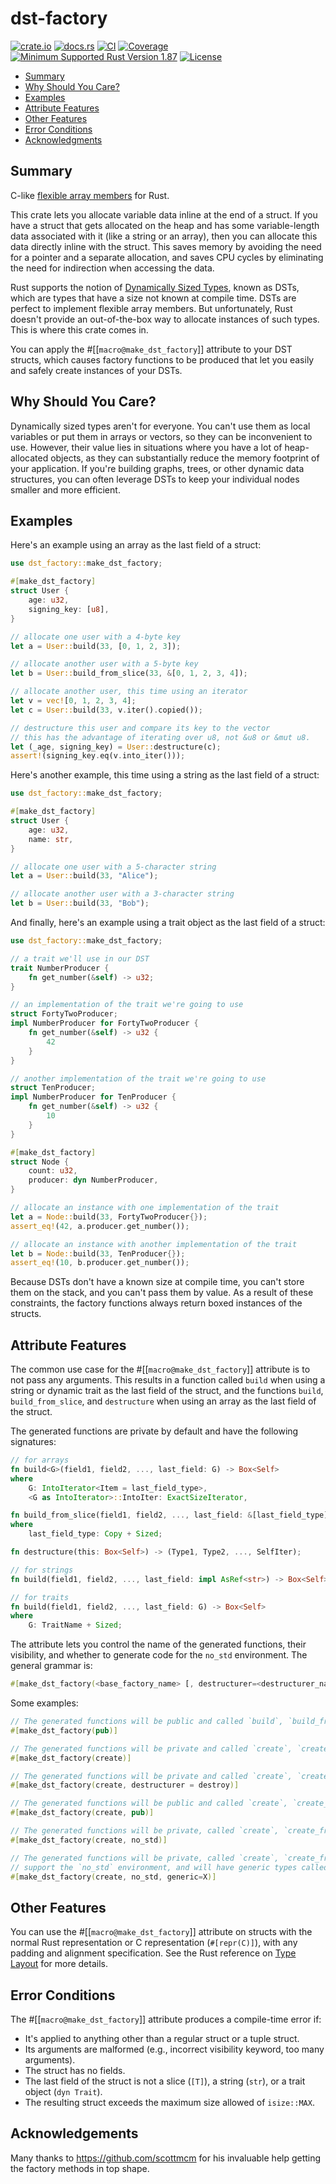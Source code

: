 # dst-factory

[![crate.io](https://img.shields.io/crates/v/dst-factory.svg)](https://crates.io/crates/dst-factory)
[![docs.rs](https://docs.rs/dst-factory/badge.svg)](https://docs.rs/dst-factory)
[![CI](https://github.com/geeknoid/dst-factory/workflows/main/badge.svg)](https://github.com/geeknoid/dst-factory/actions)
[![Coverage](https://codecov.io/gh/geeknoid/dst-factory/graph/badge.svg?token=FCUG0EL5TI)](https://codecov.io/gh/geeknoid/dst-factory)
[![Minimum Supported Rust Version 1.87](https://img.shields.io/badge/MSRV-1.87-blue.svg)]()
[![License](https://img.shields.io/badge/license-MIT-blue.svg)](./LICENSE)

* [Summary](#summary)
* [Why Should You Care?](#why-should-you-care)
* [Examples](#examples)
* [Attribute Features](#attribute-features)
* [Other Features](#other-features)
* [Error Conditions](#error-conditions)
* [Acknowledgments](#acknowledgements)

## Summary

<!-- cargo-rdme start -->

C-like [flexible array members](https://en.wikipedia.org/wiki/Flexible_array_member) for Rust.

This crate lets you allocate variable data inline at the end of a struct. If you have a
struct that gets allocated on the heap and has some variable-length data associated with it
(like a string or an array), then you can allocate this data directly inline with the struct.
This saves memory by avoiding the need for a pointer and a separate allocation, and saves CPU
cycles by eliminating the need for indirection when accessing the data.

Rust supports the notion of [Dynamically Sized Types](https://doc.rust-lang.org/reference/dynamically-sized-types.html), known as DSTs,
which are types that have a size not known at compile time. DSTs are perfect to implement
flexible array members. But unfortunately, Rust doesn't provide an out-of-the-box way to allocate
instances of such types. This is where this crate comes in.

You can apply the #[[`macro@make_dst_factory`]] attribute to your DST structs, which causes factory
functions to be produced that let you easily and safely create instances of your DSTs.

## Why Should You Care?

Dynamically sized types aren't for everyone. You can't use them as local variables
or put them in arrays or vectors, so they can be inconvenient to use. However, their value
lies in situations where you have a lot of heap-allocated objects, as they can substantially
reduce the memory footprint of your application. If you're building graphs, trees, or other
dynamic data structures, you can often leverage DSTs to keep your individual nodes smaller
and more efficient.

## Examples

Here's an example using an array as the last field of a struct:

```rust
use dst_factory::make_dst_factory;

#[make_dst_factory]
struct User {
    age: u32,
    signing_key: [u8],
}

// allocate one user with a 4-byte key
let a = User::build(33, [0, 1, 2, 3]);

// allocate another user with a 5-byte key
let b = User::build_from_slice(33, &[0, 1, 2, 3, 4]);

// allocate another user, this time using an iterator
let v = vec![0, 1, 2, 3, 4];
let c = User::build(33, v.iter().copied());

// destructure this user and compare its key to the vector
// this has the advantage of iterating over u8, not &u8 or &mut u8.
let (_age, signing_key) = User::destructure(c);
assert!(signing_key.eq(v.into_iter()));
```
Here's another example, this time using a string as the last field of a struct:

```rust
use dst_factory::make_dst_factory;

#[make_dst_factory]
struct User {
    age: u32,
    name: str,
}

// allocate one user with a 5-character string
let a = User::build(33, "Alice");

// allocate another user with a 3-character string
let b = User::build(33, "Bob");
```
And finally, here's an example using a trait object as the last field of a struct:
```rust
use dst_factory::make_dst_factory;

// a trait we'll use in our DST
trait NumberProducer {
    fn get_number(&self) -> u32;
}

// an implementation of the trait we're going to use
struct FortyTwoProducer;
impl NumberProducer for FortyTwoProducer {
    fn get_number(&self) -> u32 {
        42
    }
}

// another implementation of the trait we're going to use
struct TenProducer;
impl NumberProducer for TenProducer {
    fn get_number(&self) -> u32 {
        10
    }
}

#[make_dst_factory]
struct Node {
    count: u32,
    producer: dyn NumberProducer,
}

// allocate an instance with one implementation of the trait
let a = Node::build(33, FortyTwoProducer{});
assert_eq!(42, a.producer.get_number());

// allocate an instance with another implementation of the trait
let b = Node::build(33, TenProducer{});
assert_eq!(10, b.producer.get_number());
```

Because DSTs don't have a known size at compile time, you can't store them on the stack,
and you can't pass them by value. As a result of these constraints, the factory functions
always return boxed instances of the structs.

## Attribute Features

The common use case for the #[[`macro@make_dst_factory`]] attribute is to not pass any arguments.
This results in a function called `build` when using a string or dynamic trait as the
last field of the struct, and the functions `build`, `build_from_slice`, and `destructure` when using an array as the last
field of the struct.

The generated functions are private by default and have the following signatures:

```rust
// for arrays
fn build<G>(field1, field2, ..., last_field: G) -> Box<Self>
where
    G: IntoIterator<Item = last_field_type>,
    <G as IntoIterator>::IntoIter: ExactSizeIterator,

fn build_from_slice(field1, field2, ..., last_field: &[last_field_type]) -> Box<Self>
where
    last_field_type: Copy + Sized;

fn destructure(this: Box<Self>) -> (Type1, Type2, ..., SelfIter);

// for strings
fn build(field1, field2, ..., last_field: impl AsRef<str>) -> Box<Self>;

// for traits
fn build(field1, field2, ..., last_field: G) -> Box<Self>
where
    G: TraitName + Sized;
```

The attribute lets you control the name of the generated functions, their
visibility, and whether to generate code for the `no_std` environment. The general
grammar is:

```rust
#[make_dst_factory(<base_factory_name> [, destructurer=<destructurer_name>] [, iterator=<iterator_name>] [, <visibility>] [, no_std] [, generic=<generic_name>])]
```

Some examples:

```rust
// The generated functions will be public and called `build`, `build_from_slice`, and `destructure`.
#[make_dst_factory(pub)]

// The generated functions will be private and called `create`, `create_from_slice`, and `destructure`.
#[make_dst_factory(create)]

// The generated functions will be private and called `create`, `create_from_slice`, and `destroy`.
#[make_dst_factory(create, destructurer = destroy)]

// The generated functions will be public and called `create`, `create_from_slice`, and `destructure`
#[make_dst_factory(create, pub)]

// The generated functions will be private, called `create`, `create_from_slice`, and `destructure`, and support the `no_std` environment
#[make_dst_factory(create, no_std)]

// The generated functions will be private, called `create`, `create_from_slice`, and `destructure`,
// support the `no_std` environment, and will have generic types called `X`.
#[make_dst_factory(create, no_std, generic=X)]
```

## Other Features

You can use the #[[`macro@make_dst_factory`]] attribute on structs with the normal Rust
representation or C representation (`#[repr(C)]`), with any padding and alignment
specification. See the Rust reference on [Type Layout](https://doc.rust-lang.org/reference/type-layout.html)
for more details.

## Error Conditions

The #[[`macro@make_dst_factory`]] attribute produces a compile-time error if:

- It's applied to anything other than a regular struct or a tuple struct.
- Its arguments are malformed (e.g., incorrect visibility keyword, too many arguments).
- The struct has no fields.
- The last field of the struct is not a slice (`[T]`), a string (`str`), or a trait object (`dyn Trait`).
- The resulting struct exceeds the maximum size allowed of `isize::MAX`.

## Acknowledgements

Many thanks to <https://github.com/scottmcm> for his invaluable help getting the factory methods
in top shape.

<!-- cargo-rdme end -->

